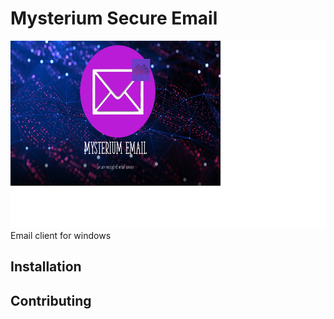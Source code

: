 # Mysterium Secure Email
<img src="assets/banner.png" height="300" width="550">
Email client for windows

## Installation 


## Contributing
